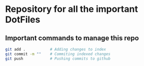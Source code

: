 # Repository for all the important DotFiles

## Important commands to manage this repo

```bash
git add . 			# Adding changes to index
git commit -m "" 	# Commiting indexed changes
git push 			# Pushing commits to github
```
